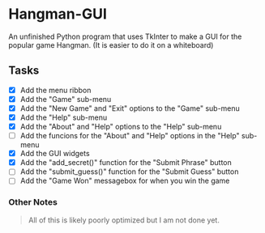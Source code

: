 # Hangman-GUI
An unfinished Python program that uses TkInter to make a GUI for the popular game Hangman. (It is easier to do it on a whiteboard)

## Tasks
- [x] Add the menu ribbon
- [x] Add the "Game" sub-menu
- [x] Add the "New Game" and "Exit" options to the "Game" sub-menu
- [x] Add the "Help" sub-menu
- [x] Add the "About" and "Help" options to the "Help" sub-menu
- [ ] Add the funcions for the "About" and "Help" options in the "Help" sub-menu
- [x] Add the GUI widgets
- [x] Add the "add_secret()" function for the "Submit Phrase" button
- [ ] Add the "submit_guess()" function for the "Submit Guess" button
- [ ] Add the "Game Won" messagebox for when you win the game

### Other Notes
> All of this is likely poorly optimized but I am not done yet. 
